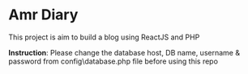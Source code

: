 # Amr Diary

<p>This project is aim to build a blog using ReactJS and PHP</p>


<b>Instruction</b>:
Please change the database host, DB name, username & password from config\database.php file before using this repo